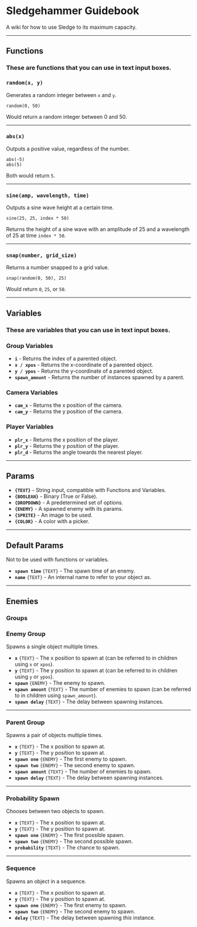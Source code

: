 # Sledgehammer Guidebook
A wiki for how to use Sledge to its maximum capacity.

---

## Functions
### These are functions that you can use in text input boxes.

### `random(x, y)`
Generates a random integer between `x` and `y`.
```sledge
random(0, 50)
```
Would return a random integer between 0 and 50.

---

### `abs(x)`
Outputs a positive value, regardless of the number.
```sledge
abs(-5)
abs(5)
```
Both would return `5`.

---

### `sine(amp, wavelength, time)`
Outputs a sine wave height at a certain time.
```sledge
sine(25, 25, index * 50)
```
Returns the height of a sine wave with an amplitude of 25 and a wavelength of 25 at time `index * 50`.

---

### `snap(number, grid_size)`
Returns a number snapped to a grid value.
```sledge
snap(random(0, 50), 25)
```
Would return `0`, `25`, or `50`.

---

## Variables
### These are variables that you can use in text input boxes.

### Group Variables
- **`i`** - Returns the index of a parented object.
- **`x / xpos`** - Returns the x-coordinate of a parented object.
- **`y / ypos`** - Returns the y-coordinate of a parented object.
- **`spawn_amount`** - Returns the number of instances spawned by a parent.

### Camera Variables
- **`cam_x`** - Returns the x position of the camera.
- **`cam_y`** - Returns the y position of the camera.

### Player Variables
- **`plr_x`** - Returns the x position of the player.
- **`plr_y`** - Returns the y position of the player.
- **`plr_d`** - Returns the angle towards the nearest player.

---

## Params
- **`{TEXT}`** - String input, compatible with Functions and Variables.
- **`{BOOLEAN}`** - Binary (True or False).
- **`{DROPDOWN}`** - A predetermined set of options.
- **`{ENEMY}`** - A spawned enemy with its params.
- **`{SPRITE}`** - An image to be used.
- **`{COLOR}`** - A color with a picker.

---

## Default Params
Not to be used with functions or variables.
- **`spawn time`** `{TEXT}` - The spawn time of an enemy.
- **`name`** `{TEXT}` - An internal name to refer to your object as.

---
## Enemies
### Groups

### Enemy Group
Spawns a single object multiple times.

- **`x`** `{TEXT}` - The x position to spawn at (can be referred to in children using `x` or `xpos`).
- **`y`** `{TEXT}` - The y position to spawn at (can be referred to in children using `y` or `ypos`).
- **`spawn`** `{ENEMY}` - The enemy to spawn.
- **`spawn amount`** `{TEXT}` - The number of enemies to spawn (can be referred to in children using `spawn_amount`).
- **`spawn delay`** `{TEXT}` - The delay between spawning instances.

---

### Parent Group
Spawns a pair of objects multiple times.

- **`x`** `{TEXT}` - The x position to spawn at.
- **`y`** `{TEXT}` - The y position to spawn at.
- **`spawn one`** `{ENEMY}` - The first enemy to spawn.
- **`spawn two`** `{ENEMY}` - The second enemy to spawn.
- **`spawn amount`** `{TEXT}` - The number of enemies to spawn.
- **`spawn delay`** `{TEXT}` - The delay between spawning instances.

---

### Probability Spawn
Chooses between two objects to spawn.

- **`x`** `{TEXT}` - The x position to spawn at.
- **`y`** `{TEXT}` - The y position to spawn at.
- **`spawn one`** `{ENEMY}` - The first possible spawn.
- **`spawn two`** `{ENEMY}` - The second possible spawn.
- **`probability`** `{TEXT}` - The chance to spawn.

---

### Sequence
Spawns an object in a sequence.

- **`x`** `{TEXT}` - The x position to spawn at.
- **`y`** `{TEXT}` - The y position to spawn at.
- **`spawn one`** `{ENEMY}` - The first enemy to spawn.
- **`spawn two`** `{ENEMY}` - The second enemy to spawn.
- **`delay`** `{TEXT}` - The delay between spawning *this* instance.

